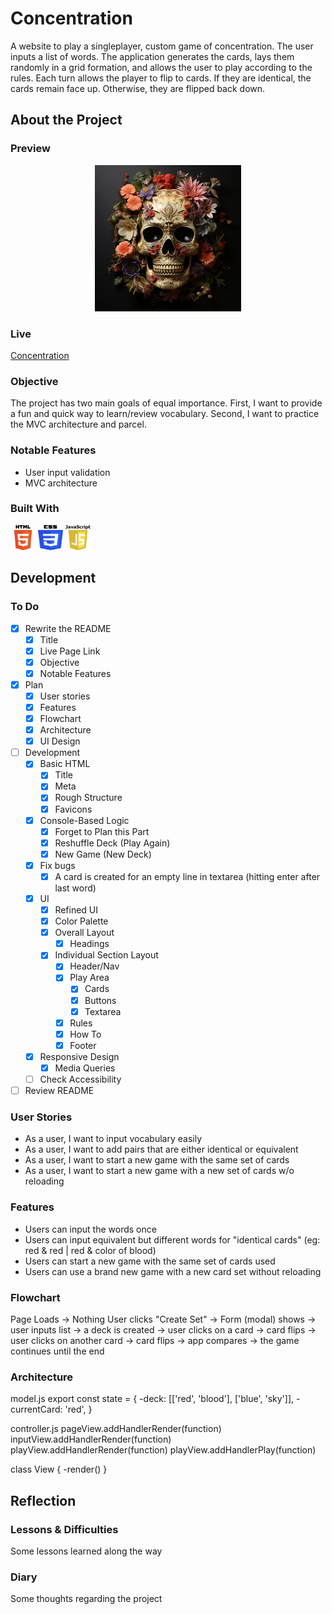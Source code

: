 # Concentration

A website to play a singleplayer, custom game of concentration. The user inputs a list of words. The application generates the cards, lays them randomly in a grid formation, and allows the user to play according to the rules. Each turn allows the player to flip to cards. If they are identical, the cards remain face up. Otherwise, they are flipped back down.

## About the Project

### Preview

<div align='center'>
    <img src='./README/project-preview.png'>
</div>

### Live

<a href='https://erreurdesyntaxe.github.io/concentration/'>Concentration</a>

### Objective

The project has two main goals of equal importance. First, I want to provide a fun and quick way to learn/review vocabulary. Second, I want to practice the MVC architecture and parcel.

### Notable Features

- User input validation
- MVC architecture

### Built With

<img src='./README/html5-logo.svg' style='width:40px; height: 40px' >
<img src='./README/css3-logo.svg' style='width:40px; height: 40px' >
<img src='./README/javascript-logo.svg' style='width:40px; height: 40px' >
<!-- <img src='./README/webpack-logo.svg' style='width:40px; height: 40px' > -->
<!-- <img src='./README/parcel.ico' style='width:40px; height: 40px' > -->

## Development

### To Do

- [x] Rewrite the README
  - [x] Title
  - [x] Live Page Link
  - [x] Objective
  - [x] Notable Features
- [x] Plan
  - [x] User stories
  - [x] Features
  - [x] Flowchart
  - [x] Architecture
  - [x] UI Design
- [ ] Development
  - [x] Basic HTML
    - [x] Title
    - [x] Meta
    - [x] Rough Structure
    - [x] Favicons
  - [x] Console-Based Logic
    - [x] Forget to Plan this Part
    - [x] Reshuffle Deck (Play Again)
    - [x] New Game (New Deck)
  - [x] Fix bugs
    - [x] A card is created for an empty line in textarea (hitting enter after last word)
  - [x] UI
    - [x] Refined UI
    - [x] Color Palette
    - [x] Overall Layout
      - [x] Headings
    - [x] Individual Section Layout
      - [x] Header/Nav
      - [x] Play Area
        - [x] Cards
        - [x] Buttons
        - [x] Textarea
      - [x] Rules
      - [x] How To
      - [x] Footer
  - [x] Responsive Design
    - [x] Media Queries
  - [ ] Check Accessibility
- [ ] Review README

### User Stories

- As a user, I want to input vocabulary easily
- As a user, I want to add pairs that are either identical or equivalent
- As a user, I want to start a new game with the same set of cards
- As a user, I want to start a new game with a new set of cards w/o reloading

### Features

- Users can input the words once
- Users can input equivalent but different words for "identical cards" (eg: red & red | red & color of blood)
- Users can start a new game with the same set of cards used
- Users can use a brand new game with a new card set without reloading

### Flowchart

Page Loads -> Nothing
User clicks "Create Set" -> Form (modal) shows -> user inputs list -> a deck is created -> user clicks on a card -> card flips -> user clicks on another card -> card flips -> app compares -> the game continues until the end

### Architecture

model.js
export const state = {
-deck: [['red', 'blood'], ['blue', 'sky']],
-currentCard: 'red',
}

controller.js
pageView.addHandlerRender(function)
inputView.addHandlerRender(function)
playView.addHandlerRender(function)
playView.addHandlerPlay(function)

class View {
-render()
}

## Reflection

### Lessons & Difficulties

Some lessons learned along the way

### Diary

Some thoughts regarding the project
